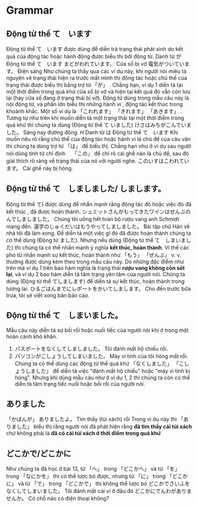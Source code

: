 # Grammar

## Động từ thể て　います

 Động từ thể て　います được dùng để diễn trả trạng thái phát sinh do kết quả của động tác hoặc hành động được biểu thị bởi động từ.
 Danh từ が Động từ thể て　います
 まどがわれています。
 Cửa số bị vỡ
 電気がついています。
 Điện sáng
 Như chúng ta thấy qua các ví dụ này, khi người nói miêu tả nguyên vẻ trạng thái hiện ra trước mắt mình thì động tác hoặc chủ thể của trạng thái được biểu thị bằng trợ từ 「が」 . Chẳng hạn, ví dụ 1 diễn tả tại một thời điểm trong quá khứ cửa sổ bị vỡ và hiện tại kết quả đó vẫn còn lưu lại (hay cửa sổ đang ở trạng thái bị vỡ). 
 Động từ dùng trong mẫu câu này là nội động từ, và phần lớn biểu thị những hành vi , động tác kết thúc trong khoảnh khắc. Một số ví dụ là 「こわれます」  「きれます」  「あきます」 . Tương tự như trên khi muốn diễn tả một trạng thái tại một thời điểm trong quá khứ thì chúng ta dùng (Động từ thể て いました) 
 けさはみちがこんでいました。
 Sáng nay đường đông.
$H$ Danh từ は Động từ thể て　います
 Khi muốn nêu rõ rằng chủ thể của động tác hoặc hành vi là chủ đề của câu văn thì chúng ta dùng trợ từ 「は」 để biểu thị. Chẳng hạn như ở ví dụ sau người nói dùng tính từ chỉ định　 「この」 để chỉ rõ cái ghế nào là chủ đề, sau đó giải thích rõ ràng về trạng thái của nó với người nghe. 
 このいすはこわれています。
 Cái ghế này bị hỏng.

## Động từ thể て　しましました/ しまします。

 Động từ thể て) được dùng để nhấn mạnh rằng động tác đó hoặc việc đó đã kết thúc , đã được hoàn thành.
 シュミットさんがもってきたワインはぜんぶのんでしましました。
 Chúng tôi uống hết toàn bộ rượu vang anh Schmidt mang đến.
 漢字のしゅくだいはもうやってしましました。
 Bài tập chữ Hán về nhà tôi đã làm xong.
 Để diễn tả một việc gì đó đã được hoàn thành chúng ta có thể dùng (Động từ ました). Nhưng nếu dùng (Động từ thể て　しまいました) thì chúng ta có thể nhấn mạnh ý nghĩa <b>kết thúc, hoàn thành</b>. Vì thế các phó từ nhấn mạnh sự kết thúc, hoàn thành như 「もう」  「ぜんぶ」 v. v. thường được dùng kèm theo trong mẫu câu này. 
 Do những đặc điểm như trên mà ví dụ 1 trên bao hàm nghĩa là trạng thái <b>rượu vang không còn sót lại</b>, và ví dụ 2 bao hàm diễn tả tâm trạng yên tâm của người nói. Chúng ta dùng (Động từ thể てしまします) để diễn tả sự kết thúc, hoàn thành trong tương lai. 
 ひるごはんまでにレポートをかいてしまします。
 Cho đến trước bữa trưa, tôi sẽ viết xong bản báo cáo. 

## Động từ thể て　しまいました。

 Mẫu câu này diễn tả sự bối rối hoặc nuối tiếc của người nói khi ở trong một hoàn cảnh khó khăn.
 1. パスポートをなくしてしましました。
 Tôi đánh mất hộ chiếu rồi.
 2. パソコンがこしょうしてしまいました。
 Máy vi tính của tôi hỏng mất rồi.
 Chúng ta có thể dùng các động từ thể quá khứ 「なくしました」  「こしょうしました」 để diễn tả việc "đánh mất hộ chiếu" hoặc "máy vi tính bị hỏng". Nhưng khi dùng mẫu câu như ở ví dụ 1, 2 thì chúng ta còn có thể diễn tả tâm trạng tiếc nuối hoặc bối rối của người nói. 

## ありました

 「かばんが」 ありましたよ。
 Tìm thấy (túi xách) rồi
 Trong ví dụ này thì 「ありました」 biểu thị rằng người nói đã phát hiện rằng <b>đã tìm thấy cái túi xách</b> chứ không phải là <b>đã có cái túi xách ở thời điểm trong quá khứ</b>

## どこかで/どこかに

 Như chúng ta đã học ở bài 13, từ 「へ」 trong 「どこかへ」 và từ 「を」 trong 「なにかを」 thì có thể lược bỏ được, nhưng từ 「に」 trong 「どこかに」 và từ 「で」 trong 「どこかで」 thì không thể lược bỏ
 どこかでさいふをなくしてしまいました。
 Tôi đánh mất cái ví ở đâu đó
 どこかにでんわがありませんか。
 Có chỗ nào có điện thoại không?

